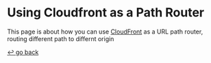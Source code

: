 # Using Cloudfront as a Path Router

This page is about how you can use [CloudFront](https://aws.amazon.com/cloudfront/) as a URL path router, routing different path to differnt origin

[↩️ go back](../../README.md)
